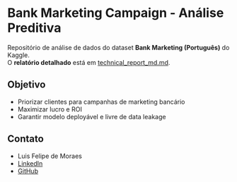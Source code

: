 # Bank Marketing Campaign - Análise Preditiva

Repositório de análise de dados do dataset **Bank Marketing (Português)** do Kaggle.  
O **relatório detalhado** está em [technical_report_md.md](technical_report_md.md).

## Objetivo
- Priorizar clientes para campanhas de marketing bancário
- Maximizar lucro e ROI
- Garantir modelo deployável e livre de data leakage

## Contato
- Luis Felipe de Moraes  
- [LinkedIn](https://www.linkedin.com/in/luis-felipe-moraes-datascience/)  
- [GitHub](https://github.com/ODenteAzul)
